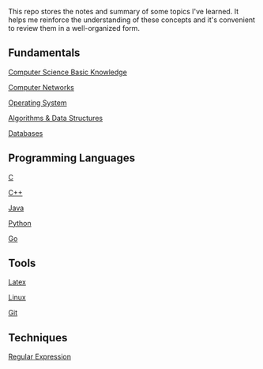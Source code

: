 
This repo stores the notes and summary of some topics I've learned. It helps me reinforce the understanding of these concepts and it's convenient to review them in a well-organized form.

## Fundamentals

[Computer Science Basic Knowledge](https://github.com/Leoni71/Learning-Path/wiki/Computer-Science-Basics)

[Computer Networks]()

[Operating System]()

[Algorithms & Data Structures]()

[Databases]()

## Programming Languages

[C](https://github.com/Leoni71/Study_Log/wiki/C)

[C++](https://github.com/Leoni71/Learning-Path/wiki/.cpp)

[Java]()

[Python](https://github.com/Leoni71/Study_Log/wiki/Python-Tips)

[Go](https://github.com/Leoni71/Study_Log/wiki/Go)

## Tools

[Latex](https://github.com/Leoni71/Study_Log/wiki/Latex)

[Linux](https://github.com/Leoni71/Study_Log/wiki/Linux)

[Git](https://github.com/Leoni71/Study_Log/wiki/Git)

## Techniques

[Regular Expression]()





